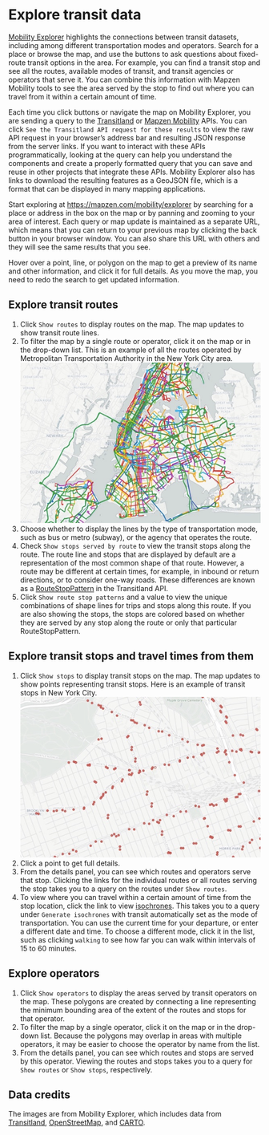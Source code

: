 # Explore transit data

[Mobility Explorer](https://mapzen.com/mobility/explorer) highlights the connections between transit datasets, including among different transportation modes and operators. Search for a place or browse the map, and use the buttons to ask questions about fixed-route transit options in the area. For example, you can find a transit stop and see all the routes, available modes of transit, and transit agencies or operators that serve it. You can combine this information with Mapzen Mobility tools to see the area served by the stop to find out where you can travel from it within a certain amount of time.

Each time you click buttons or navigate the map on Mobility Explorer, you are sending a query to the [Transitland](https://transit.land/documentation/datastore/api-endpoints.html) or [Mapzen Mobility](https://mapzen.com/documentation/mobility/) APIs. You can click `See the Transitland API request for these results` to view the raw API request in your browser’s address bar and resulting JSON response from the server links. If you want to interact with these APIs programmatically, looking at the query can help you understand the components and create a properly formatted query that you can save and reuse in other projects that integrate these APIs. Mobility Explorer also has links to download the resulting features as a GeoJSON file, which is a format that can be displayed in many mapping applications. 

Start exploring at https://mapzen.com/mobility/explorer by searching for a place or address in the box on the map or by panning and zooming to your area of interest. Each query or map update is maintained as a separate URL, which means that you can return to your previous map by clicking the back button in your browser window. You can also share this URL with others and they will see the same results that you see.

Hover over a point, line, or polygon on the map to get a preview of its name and other information, and click it for full details. As you move the map, you need to redo the search to get updated information.

## Explore transit routes

1. Click `Show routes` to display routes on the map. The map updates to show transit route lines.
2. To filter the map by a single route or operator, click it on the map or in the drop-down list.
  This is an example of all the routes operated by Metropolitan Transportation Authority in the New York City area.
  ![Routes by operator](/images/mobility-explorer-routes-by-operator.png)
3. Choose whether to display the lines by the type of transportation mode, such as bus or metro (subway), or the agency that operates the route.
4. Check `Show stops served by route` to view the transit stops along the route.
  The route line and stops that are displayed by default are a representation of the most common shape of that route. However, a route may be different at certain times, for example, in inbound or return directions, or to consider one-way roads. These differences are known as a [RouteStopPattern](https://transit.land/documentation/datastore/routes-and-route-stop-patterns.html) in the Transitland API.
5. Click `Show route stop patterns` and a value to view the unique combinations of shape lines for trips and stops along this route.
  If you are also showing the stops, the stops are colored based on whether they are served by any stop along the route or only that particular RouteStopPattern.

## Explore transit stops and travel times from them

1. Click `Show stops` to display transit stops on the map. The map updates to show points representing transit stops.
  Here is an example of transit stops in New York City.
  ![Transit stops within an area](/images/mobility-explorer-stops.png)
2. Click a point to get full details.
3. From the details panel, you can see which routes and operators serve that stop. Clicking the links for the individual routes or all routes serving the stop takes you to a query on the routes under `Show routes`.
4. To view where you can travel within a certain amount of time from the stop location, click the link to view [isochrones](isochrones.md). This takes you to a query under `Generate isochrones` with transit automatically set as the mode of transportation. You can use the current time for your departure, or enter a different date and time. To choose a different mode, click it in the list, such as clicking `walking` to see how far you can walk within intervals of 15 to 60 minutes. 

## Explore operators

1. Click `Show operators` to display the areas served by transit operators on the map. These polygons are created by connecting a line representing the minimum bounding area of the extent of the routes and stops for that operator.
2. To filter the map by a single operator, click it on the map or in the drop-down list. Because the polygons may overlap in areas with multiple operators, it may be easier to choose the operator by name from the list.
3. From the details panel, you can see which routes and stops are served by this operator. Viewing the routes and stops takes you to a query for `Show routes` or `Show stops`, respectively.

## Data credits

The images are from Mobility Explorer, which includes data from [Transitland](https://transit.land), [OpenStreetMap](http://www.openstreetmap.org/), and [CARTO](https://carto.com/).
